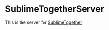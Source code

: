 SublimeTogetherServer
=====================

This is the server for [SublimeTogether](https://github.com/learning/SublimeTogether)